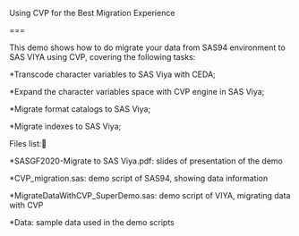 Using CVP for the Best Migration Experience

===



This demo shows how to do migrate your data from SAS94 environment to SAS VIYA using CVP, covering the following tasks:

*Transcode character variables to SAS Viya with CEDA;

*Expand the character variables space with CVP engine in SAS Viya;

*Migrate format catalogs to SAS Viya;

*Migrate indexes to SAS Viya;





Files list:	

*SASGF2020-Migrate to SAS Viya.pdf: slides of presentation of the demo

*CVP_migration.sas: demo script of SAS94, showing data information

*MigrateDataWithCVP_SuperDemo.sas: demo script of VIYA, migrating data with CVP

*Data: sample data used in the demo scripts
